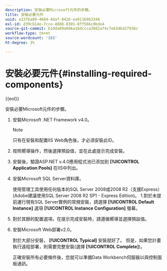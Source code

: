 ```yaml
---
description: 安裝必要Microsoft元件的步驟。
title: 安裝必要元件
uuid: e23fba09-4684-4daf-8426-ea91169b3348
exl-id: d39cb14e-7cce-4088-8301-8ff566c0bde4
source-git-commit: b1dda69a606a16dccca30d2a74c7e63dbd27936c
workflow-type: tm+mt
source-wordcount: '183'
ht-degree: 3%

---
```


# 安裝必要元件{#installing-required-components}

{{eol}}

安裝必要Microsoft元件的步驟。

1. 安裝Microsoft .NET Framework v4.0。

   >[!NOTE]
   >
   >只有在安裝和配置IIS Web角色後，才必須安裝此ID。

1. 按照嚮導操作，然後選擇預設值，並在此處提示完成安裝。
1. 安裝後，驗證ASP.NET v.4.0應用程式池已添加到 **[!UICONTROL Application Pools]** 在IIS中列出。
1. 安裝Microsoft SQL Server資料庫。

   使用管理工具使用任何版本的SQL Server 2008或2008 R2（支援Express）(Adobe建議使用SQL Server 2008 R2 SP1 - Express Edition)。 1.對於未提前運行現有SQL Server實例的常規安裝，請選擇 **[!UICONTROL Default Instance]** 選項 **[!UICONTROL Instance Configuration]** 螢幕。
1. 對於其餘的配置選項，在提示完成安裝時，請遵循嚮導並選擇預設值。
1. 安裝Microsoft Web部署v2.0。

   對於大部分安裝， **[!UICONTROL Typical]** 安裝就好了。 但是，如果您計畫執行遠程部署，則需要完整安裝(選擇 **[!UICONTROL Complete]**)。

   正確安裝所有必要條件後，您就可以準備Data Workbench伺服器以與控制面板通訊。
